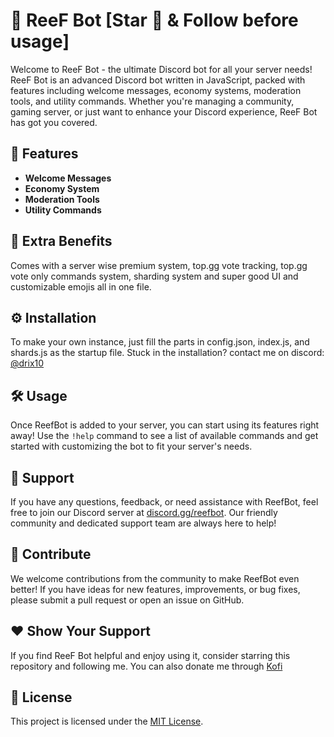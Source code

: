 # 🌊 ReeF Bot [Star 🌟 & Follow before usage]

Welcome to ReeF Bot - the ultimate Discord bot for all your server needs! ReeF Bot is an advanced Discord bot written in JavaScript, packed with features including welcome messages, economy systems, moderation tools, and utility commands. Whether you're managing a community, gaming server, or just want to enhance your Discord experience, ReeF Bot has got you covered.

## 🚀 Features

- **Welcome Messages**
- **Economy System**
- **Moderation Tools**
- **Utility Commands**

## 🌟 Extra Benefits 

Comes with a server wise premium system, top.gg vote tracking, top.gg vote only commands system, sharding system and super good UI and customizable emojis all in one file.

## ⚙️ Installation

To make your own instance, just fill the parts in config.json, index.js, and shards.js as the startup file. Stuck in the installation? contact me on discord: [@drix10](https://discord.com/users/954367061222633472)

## 🛠️ Usage

Once ReefBot is added to your server, you can start using its features right away! Use the `!help` command to see a list of available commands and get started with customizing the bot to fit your server's needs.

## 💬 Support

If you have any questions, feedback, or need assistance with ReefBot, feel free to join our Discord server at [discord.gg/reefbot](https://discord.gg/reefbot). Our friendly community and dedicated support team are always here to help!

## 🌟 Contribute

We welcome contributions from the community to make ReefBot even better! If you have ideas for new features, improvements, or bug fixes, please submit a pull request or open an issue on GitHub.

## ❤️ Show Your Support

If you find ReeF Bot helpful and enjoy using it, consider starring this repository and following me. You can also donate me through [Kofi](https://ko-fi.com/reefbot)

## 📝 License

This project is licensed under the [MIT License](LICENSE).

